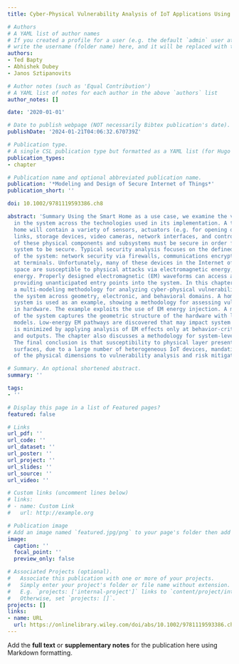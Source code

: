 ```yaml
---
title: Cyber-Physical Vulnerability Analysis of IoT Applications Using Multi-Modeling

# Authors
# A YAML list of author names
# If you created a profile for a user (e.g. the default `admin` user at `content/authors/admin/`), 
# write the username (folder name) here, and it will be replaced with their full name and linked to their profile.
authors:
- Ted Bapty
- Abhishek Dubey
- Janos Sztipanovits

# Author notes (such as 'Equal Contribution')
# A YAML list of notes for each author in the above `authors` list
author_notes: []

date: '2020-01-01'

# Date to publish webpage (NOT necessarily Bibtex publication's date).
publishDate: '2024-01-21T04:06:32.670739Z'

# Publication type.
# A single CSL publication type but formatted as a YAML list (for Hugo requirements).
publication_types:
- chapter

# Publication name and optional abbreviated publication name.
publication: '*Modeling and Design of Secure Internet of Things*'
publication_short: ''

doi: 10.1002/9781119593386.ch8

abstract: 'Summary Using the Smart Home as a use case, we examine the vulnerabilities
  in the system across the technologies used in its implementation. A typical smart
  home will contain a variety of sensors, actuators (e.g. for opening doors), communication
  links, storage devices, video cameras, network interfaces, and control units. Each
  of these physical components and subsystems must be secure in order for the overall
  system to be secure. Typical security analysis focuses on the defined interfaces
  of the system: network security via firewalls, communications encryption, and authentication
  at terminals. Unfortunately, many of these devices in the Internet of Things (IoT)
  space are susceptible to physical attacks via electromagnetic energy, or other sound/heat
  energy. Properly designed electromagnetic (EM) waveforms can access a range of vulnerabilities,
  providing unanticipated entry points into the system. In this chapter, we discuss
  a multi-modeling methodology for analyzing cyber-physical vulnerabilities, assessing
  the system across geometry, electronic, and behavioral domains. A home automation
  system is used as an example, showing a methodology for assessing vulnerabilities
  in hardware. The example exploits the use of EM energy injection. A multi-modeling
  of the system captures the geometric structure of the hardware with links to behavioral
  models. Low-energy EM pathways are discovered that may impact system behavior. Computation
  is minimized by applying analysis of EM effects only at behavior-critical inputs
  and outputs. The chapter also discusses a methodology for system-level impact analysis.
  The final conclusion is that susceptibility to physical layer presents many attack
  surfaces, due to a large number of heterogeneous IoT devices, mandating consideration
  of the physical dimensions to vulnerability analysis and risk mitigation.'

# Summary. An optional shortened abstract.
summary: ''

tags:
- ''

# Display this page in a list of Featured pages?
featured: false

# Links
url_pdf: ''
url_code: ''
url_dataset: ''
url_poster: ''
url_project: ''
url_slides: ''
url_source: ''
url_video: ''

# Custom links (uncomment lines below)
# links:
# - name: Custom Link
#   url: http://example.org

# Publication image
# Add an image named `featured.jpg/png` to your page's folder then add a caption below.
image:
  caption: ''
  focal_point: ''
  preview_only: false

# Associated Projects (optional).
#   Associate this publication with one or more of your projects.
#   Simply enter your project's folder or file name without extension.
#   E.g. `projects: ['internal-project']` links to `content/project/internal-project/index.md`.
#   Otherwise, set `projects: []`.
projects: []
links:
- name: URL
  url: https://onlinelibrary.wiley.com/doi/abs/10.1002/9781119593386.ch8
---
```


Add the **full text** or **supplementary notes** for the publication here using Markdown formatting.
